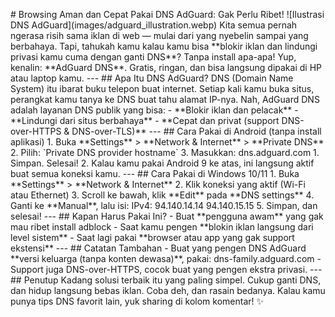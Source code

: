 \# Browsing Aman dan Cepat Pakai DNS AdGuard: Gak Perlu Ribet! !\[Ilustrasi DNS AdGuard\](images/adguard\_illustration.webp) Kita semua pernah ngerasa risih sama iklan di web — mulai dari yang nyebelin sampai yang berbahaya. Tapi, tahukah kamu kalau kamu bisa \*\*blokir iklan dan lindungi privasi kamu cuma dengan ganti DNS\*\*? Tanpa install apa-apa! Yup, kenalin: \*\*AdGuard DNS\*\*. Gratis, ringan, dan bisa langsung dipakai di HP atau laptop kamu. --- ## Apa Itu DNS AdGuard? DNS (Domain Name System) itu ibarat buku telepon buat internet. Setiap kali kamu buka situs, perangkat kamu tanya ke DNS buat tahu alamat IP-nya. Nah, AdGuard DNS adalah layanan DNS publik yang bisa: - \*\*Blokir iklan dan pelacak\*\* - \*\*Lindungi dari situs berbahaya\*\* - \*\*Cepat dan privat (support DNS-over-HTTPS & DNS-over-TLS)\*\* --- ## Cara Pakai di Android (tanpa install aplikasi) 1. Buka \*\*Settings\*\* > \*\*Network & Internet\*\* > \*\*Private DNS\*\* 2. Pilih: \`Private DNS provider hostname\` 3. Masukkan: dns.adguard.com 1. Simpan. Selesai! 2. Kalau kamu pakai Android 9 ke atas, ini langsung aktif buat semua koneksi kamu. --- ## Cara Pakai di Windows 10/11 1. Buka \*\*Settings\*\* > \*\*Network & Internet\*\* 2. Klik koneksi yang aktif (Wi-Fi atau Ethernet) 3. Scroll ke bawah, klik \*\*Edit\*\* pada \*\*DNS settings\*\* 4. Ganti ke \*\*Manual\*\*, lalu isi: IPv4: 94.140.14.14 94.140.15.15 5. Simpan, dan selesai! --- ## Kapan Harus Pakai Ini? - Buat \*\*pengguna awam\*\* yang gak mau ribet install adblock - Saat kamu pengen \*\*blokin iklan langsung dari level sistem\*\* - Saat lagi pakai \*\*browser atau app yang gak support ekstensi\*\* --- ## Catatan Tambahan - Buat yang pengen DNS AdGuard \*\*versi keluarga (tanpa konten dewasa)\*\*, pakai: dns-family.adguard.com - Support juga DNS-over-HTTPS, cocok buat yang pengen ekstra privasi. --- ## Penutup Kadang solusi terbaik itu yang paling simpel. Cukup ganti DNS, dan hidup langsung bebas iklan. Coba deh, dan rasain bedanya. Kalau kamu punya tips DNS favorit lain, yuk sharing di kolom komentar! ✨
